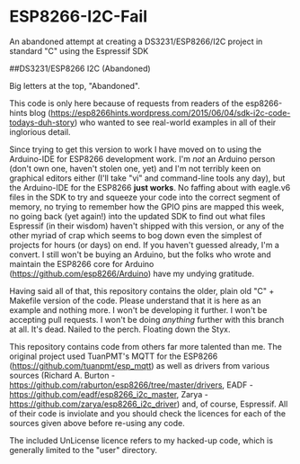 # ESP8266-I2C-Fail
An abandoned attempt at creating a DS3231/ESP8266/I2C project in standard "C" using the Espressif SDK

##DS3231/ESP8266 I2C (Abandoned)

Big letters at the top, "Abandoned".

This code is only here because of requests from readers of the esp8266-hints blog (https://esp8266hints.wordpress.com/2015/06/04/sdk-i2c-code-todays-duh-story) who wanted to see real-world examples in all of their inglorious detail.

Since trying to get this version to work I have moved on to using the Arduino-IDE for ESP8266 development work.  I'm *not* an Arduino person (don't own one, haven't stolen one, yet) and I'm not terribly keen on graphical editors either (I'll take
"vi" and command-line tools any day), but the Arduino-IDE for the ESP8266 __just works__.  No faffing about with eagle.v6 files in the SDK to try and squeeze your code into the correct segment of memory, no trying to remember how the GPIO pins
are mapped this week, no going back (yet again!) into the updated SDK to find out what files Espressif (in their wisdom) haven't shipped with this version, or any of the other myriad of crap which seems to bog down even the simplest of
projects for hours (or days) on end.  If you haven't guessed already, I'm a convert.  I still won't be buying an Arduino, but the folks who wrote and maintain the ESP8266 core for Arduino (https://github.com/esp8266/Arduino) have my undying
gratitude.

Having said all of that, this repository contains the older, plain old "C" + Makefile version of the code.  Please understand that it is here as an example and nothing more.  I won't be developing it further.  I won't be accepting pull requests.  I won't be doing *anything* further with this branch at all.  It's dead.  Nailed to the perch.  Floating down the Styx.

This repository contains code from others far more talented than me.  The original project used TuanPMT's MQTT for the ESP8266 (https://github.com/tuanpmt/esp_mqtt) as well as drivers from various sources (Richard A. Burton -  https://github.com/raburton/esp8266/tree/master/drivers,  EADF -  https://github.com/eadf/esp8266_i2c_master,   Zarya -
https://github.com/zarya/esp8266_i2c_driver) and, of course, Espressif.  All of their code is inviolate and you should check the licences for each of the sources given above before re-using any code.

The included UnLicense licence refers to my hacked-up code, which is generally limited to the "user" directory.

